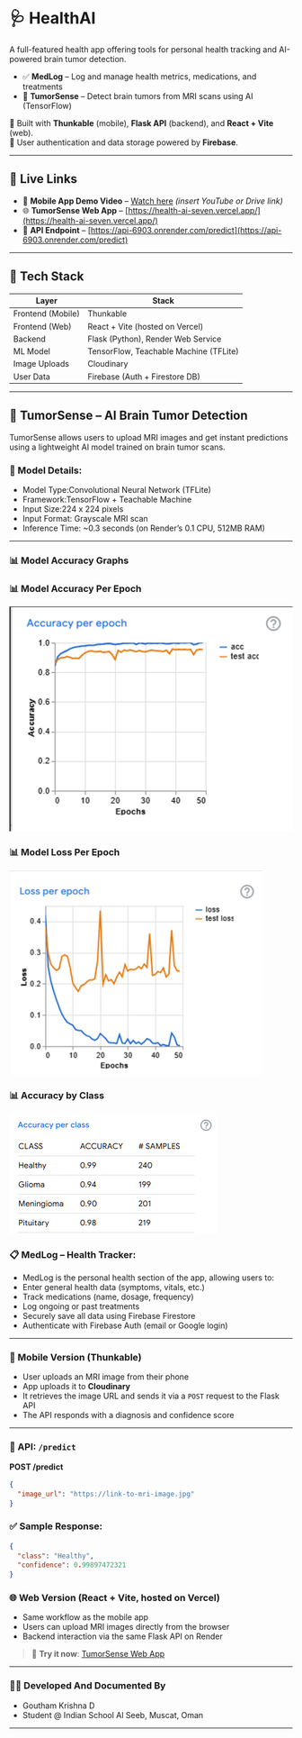 # 🩺 HealthAI

A full-featured health app offering tools for personal health tracking and AI-powered brain tumor detection.

- ✅ **MedLog** – Log and manage health metrics, medications, and treatments  
- 🧠 **TumorSense** – Detect brain tumors from MRI scans using AI (TensorFlow)

📱 Built with **Thunkable** (mobile), **Flask API** (backend), and **React + Vite** (web).  
🔐 User authentication and data storage powered by **Firebase**.

---

## 🚀 Live Links

- 📱 **Mobile App Demo Video** – [Watch here](#) *(insert YouTube or Drive link)*
- 🌐 **TumorSense Web App** – [https://health-ai-seven.vercel.app/](https://health-ai-seven.vercel.app/)
- 🔗 **API Endpoint** – [https://api-6903.onrender.com/predict](https://api-6903.onrender.com/predict)

---

## 🧰 Tech Stack

| Layer         | Stack                                    |
|---------------|-------------------------------------------|
| Frontend (Mobile) | Thunkable                             |
| Frontend (Web) | React + Vite (hosted on Vercel)          |
| Backend       | Flask (Python), Render Web Service        |
| ML Model      | TensorFlow, Teachable Machine (TFLite)    |
| Image Uploads | Cloudinary                                |
| User Data     | Firebase (Auth + Firestore DB)            |

---

## 🧠 TumorSense – AI Brain Tumor Detection

TumorSense allows users to upload MRI images and get instant predictions using a lightweight AI model trained on brain tumor scans.

### 🧠 Model Details:

- Model Type:Convolutional Neural Network (TFLite)
- Framework:TensorFlow + Teachable Machine
- Input Size:224 x 224 pixels
- Input Format: Grayscale MRI scan
- Inference Time: ~0.3 seconds (on Render’s 0.1 CPU, 512MB RAM)

---

### 📊 Model Accuracy Graphs

### 📊 Model Accuracy Per Epoch  
![Model Accuracy Per Epoch](Assets/Acc.png)  

### 📊 Model Loss Per Epoch  
![Model Loss Per Epoch](Assets/Loss.png)  

### 📊 Accuracy by Class  
![Accuracy by Class](Assets/Class_Acc.png)

### 📋 MedLog – Health Tracker:

- MedLog is the personal health section of the app, allowing users to:
- Enter general health data (symptoms, vitals, etc.)
- Track medications (name, dosage, frequency)
- Log ongoing or past treatments
- Securely save all data using Firebase Firestore
- Authenticate with Firebase Auth (email or Google login)

---

### 📱 Mobile Version (Thunkable)

- User uploads an MRI image from their phone
- App uploads it to **Cloudinary**
- It retrieves the image URL and sends it via a `POST` request to the Flask API
- The API responds with a diagnosis and confidence score

---

### 🧪 API: `/predict`

**POST /predict**

```json
{
  "image_url": "https://link-to-mri-image.jpg"
}
```

### ✅ Sample Response:
```json
{
  "class": "Healthy",
  "confidence": 0.99897472321
}
```

### 🌐 Web Version (React + Vite, hosted on Vercel)

- Same workflow as the mobile app
- Users can upload MRI images directly from the browser
- Backend interaction via the same Flask API on Render

> 🔗 **Try it now**: [TumorSense Web App](https://health-ai-seven.vercel.app/)

---

### 🙋‍♂️ Developed And Documented By
- Goutham Krishna D
- Student @ Indian School Al Seeb, Muscat, Oman
---

